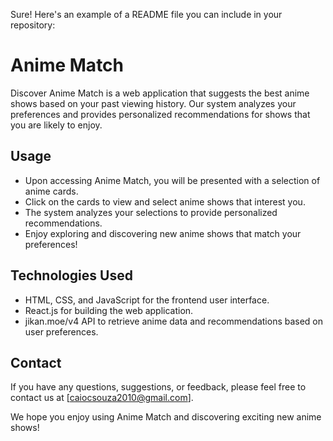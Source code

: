 Sure! Here's an example of a README file you can include in your repository:

# Anime Match

Discover Anime Match is a web application that suggests the best anime shows based on your past viewing history. Our system analyzes your preferences and provides personalized recommendations for shows that you are likely to enjoy.

## Usage

- Upon accessing Anime Match, you will be presented with a selection of anime cards.
- Click on the cards to view and select anime shows that interest you.
- The system analyzes your selections to provide personalized recommendations.
- Enjoy exploring and discovering new anime shows that match your preferences!

## Technologies Used

- HTML, CSS, and JavaScript for the frontend user interface.
- React.js for building the web application.
- jikan.moe/v4 API to retrieve anime data and recommendations based on user preferences.

## Contact

If you have any questions, suggestions, or feedback, please feel free to contact us at [caiocsouza2010@gmail.com].

We hope you enjoy using Anime Match and discovering exciting new anime shows!
